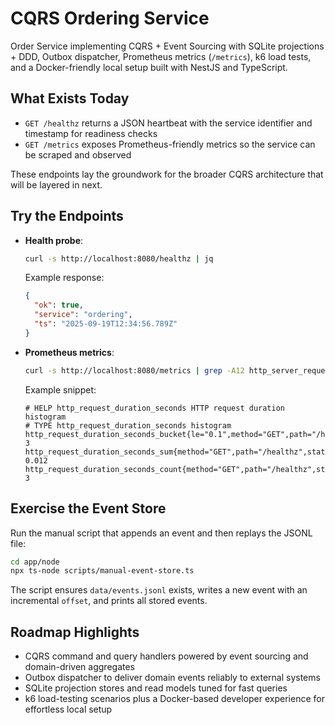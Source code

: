 # CQRS Ordering Service

Order Service implementing CQRS + Event Sourcing with SQLite projections + DDD, Outbox dispatcher, Prometheus metrics (`/metrics`), k6 load tests, and a Docker-friendly local setup built with NestJS and TypeScript.

## What Exists Today
- `GET /healthz` returns a JSON heartbeat with the service identifier and timestamp for readiness checks
- `GET /metrics` exposes Prometheus-friendly metrics so the service can be scraped and observed

These endpoints lay the groundwork for the broader CQRS architecture that will be layered in next.

## Try the Endpoints
- **Health probe**: 
  ```bash
  curl -s http://localhost:8080/healthz | jq
  ```
  Example response:
  ```json
  {
    "ok": true,
    "service": "ordering",
    "ts": "2025-09-19T12:34:56.789Z"
  }
  ```

- **Prometheus metrics**: 
  ```bash
  curl -s http://localhost:8080/metrics | grep -A12 http_server_request_duration_seconds
  ```

  Example snippet:
  ```
  # HELP http_request_duration_seconds HTTP request duration histogram
  # TYPE http_request_duration_seconds histogram
  http_request_duration_seconds_bucket{le="0.1",method="GET",path="/healthz",status="200"} 3
  http_request_duration_seconds_sum{method="GET",path="/healthz",status="200"} 0.012
  http_request_duration_seconds_count{method="GET",path="/healthz",status="200"} 3
  ```

## Exercise the Event Store
Run the manual script that appends an event and then replays the JSONL file:

```bash
cd app/node
npx ts-node scripts/manual-event-store.ts
```

The script ensures `data/events.jsonl` exists, writes a new event with an incremental `offset`, and prints all stored events.

## Roadmap Highlights
- CQRS command and query handlers powered by event sourcing and domain-driven aggregates
- Outbox dispatcher to deliver domain events reliably to external systems
- SQLite projection stores and read models tuned for fast queries
- k6 load-testing scenarios plus a Docker-based developer experience for effortless local setup
